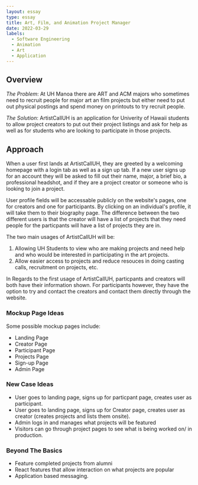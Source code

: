 ```yaml
---
layout: essay
type: essay
title: Art, Film, and Animation Project Manager
date: 2022-03-29
labels:
  - Software Engineering
  - Animation
  - Art
  - Application
---
```


## Overview
*The Problem*: At UH Manoa there are ART and ACM majors who sometimes need to recruit people for major art an film projects but either need to
put out physical postings and spend money on printouts to try recruit people.

*The Solution*: ArtistCallUH is an application for Univerity of Hawaii students to allow project creators to put out their project listings and ask for help
as well as for students who are looking to participate in those projects. 

## Approach
When a user first lands at ArtistCallUH, they are greeted by a welcoming homepage with a login tab as well as a sign up tab. If a new user signs up for an account
they will be asked to fill out their name, major, a brief bio, a professional headshot, and if they are a project creator or someone who is looking to join a project.  

User profile fields will be accessable publicly on the website's pages, one for creators and one for participants. By clicking on an individual's profile,
it will take them to their biography page. The difference between the two different users is that the creator will have a list of projects that they need people
for the particpants will have a list of projects they are in.  

The two main usages of ArtistCallUH will be:

1. Allowing UH Students to view who are making projects and need help and who would be interested in participating in the art projects.
2. Allow easier access to projects and reduce resouces in doing casting calls, recruitment on projects, etc.

In Regards to the first usage of ArtistCallUH, particpants and creators will both have their information shown. For participants however, they have the option to try and contact
the creators and contact them directly through the website.

### Mockup Page Ideas

Some possible mockup pages include:

- Landing Page
- Creator Page
- Participant Page
- Projects Page
- Sign-up Page
- Admin Page

### New Case Ideas

- User goes to landing page, signs up for particpant page, creates user as participant.
- User goes to landing page, signs up for Creator page, creates user as creator (creates projects and lists them onsite).
- Admin logs in and manages what projects will be featured
- Visitors can go through project pages to see what is being worked on/ in production.  

### Beyond The Basics

- Feature completed projects from alumni
- React features that allow interaction on what projects are popular
- Application based messaging.

